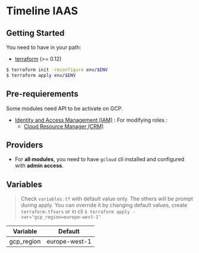 # Timeline IAAS

## Getting Started

You need to have in your path:

- [terraform](https://www.terraform.io/downloads.html) (>= 0.12)

```sh
$ terraform init -reconfigure env/$ENV
$ terraform apply env/$ENV
```

## Pre-requierements

Some modules need API to be activate on GCP.

- [Identity and Access Management (IAM)](https://console.developers.google.com/apis/api/iam.googleapis.com/overview?project=1057790429303) :
  For modifying roles :
  - [Cloud Resource Manager (CRM)](https://console.developers.google.com/apis/api/cloudresourcemanager.googleapis.com/overview?project=1057790429303)

## Providers

- For **all modules**, you need to have `gcloud` cli installed and configured with **admin access**.

## Variables

> Check `variables.tf` with default value only. The others will be prompt during apply.
> You can override it by changing default values, create `terraform.tfvars` or in cli `$ terraform apply -var="gcp_region=europe-west-1"`

| Variable   | Default       |
| ---------- | ------------- |
| gcp_region | europe-west-1 |
